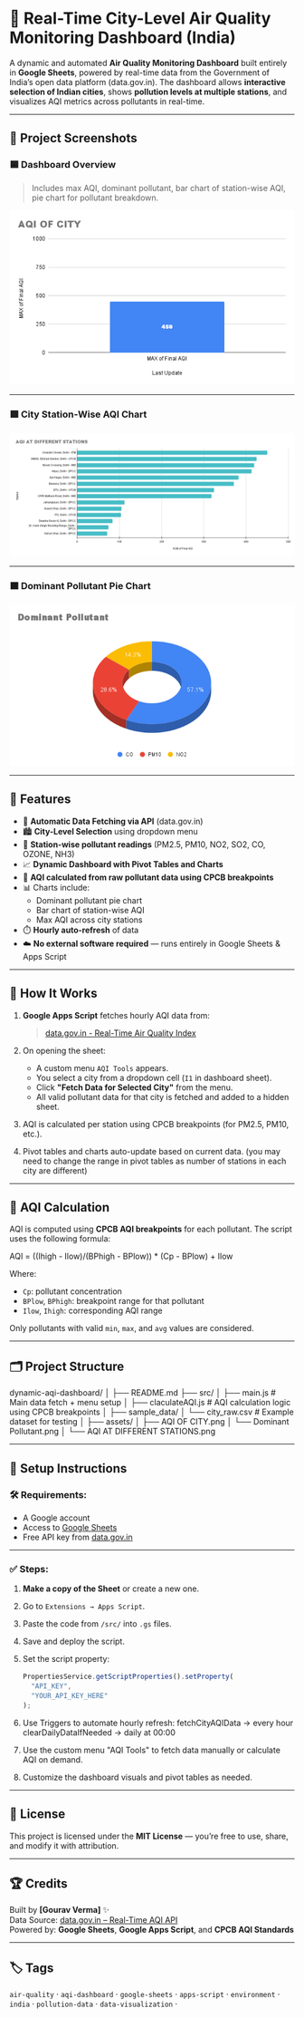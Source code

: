 # 🧭 Real-Time City-Level Air Quality Monitoring Dashboard (India)

A dynamic and automated **Air Quality Monitoring Dashboard** built entirely in **Google Sheets**, powered by real-time data from the Government of India’s open data platform (data.gov.in). The dashboard allows **interactive selection of Indian cities**, shows **pollution levels at multiple stations**, and visualizes AQI metrics across pollutants in real-time.

---

## 📸 Project Screenshots

### 🟦 Dashboard Overview

> Includes max AQI, dominant pollutant, bar chart of station-wise AQI, pie chart for pollutant breakdown.

![MAX AQI OF CITY](assets/AQI_OF_CITY.png)

---

### 🟩 City Station-Wise AQI Chart

![Station AQI Chart](assets/AQI_AT_DIFFERENT_STATIONS.png)

---

### 🟧 Dominant Pollutant Pie Chart

![Dominant Pollutant Pie](assets/Dominant_Pollutant.png)

---

## 📌 Features

- 🔄 **Automatic Data Fetching via API** (data.gov.in)
- 🏙️ **City-Level Selection** using dropdown menu
- 🧪 **Station-wise pollutant readings** (PM2.5, PM10, NO2, SO2, CO, OZONE, NH3)
- 📈 **Dynamic Dashboard with Pivot Tables and Charts**
- 🎯 **AQI calculated from raw pollutant data using CPCB breakpoints**
- 📊 Charts include:
  - Dominant pollutant pie chart
  - Bar chart of station-wise AQI
  - Max AQI across city stations
- ⏱️ **Hourly auto-refresh** of data
- ☁️ **No external software required** — runs entirely in Google Sheets & Apps Script

---

## 🔧 How It Works

1. **Google Apps Script** fetches hourly AQI data from:

   > [data.gov.in - Real-Time Air Quality Index](https://www.data.gov.in/resource/real-time-air-quality-index-various-locations)

2. On opening the sheet:

   - A custom menu `AQI Tools` appears.
   - You select a city from a dropdown cell (`I1` in dashboard sheet).
   - Click **"Fetch Data for Selected City"** from the menu.
   - All valid pollutant data for that city is fetched and added to a hidden sheet.

3. AQI is calculated per station using CPCB breakpoints (for PM2.5, PM10, etc.).

4. Pivot tables and charts auto-update based on current data. (you may need to change the range in pivot tables as number of stations in each city are different)

---

## 🧮 AQI Calculation

AQI is computed using **CPCB AQI breakpoints** for each pollutant. The script uses the following formula:

AQI = ((Ihigh - Ilow)/(BPhigh - BPlow)) \* (Cp - BPlow) + Ilow

Where:

- `Cp`: pollutant concentration
- `BPlow`, `BPhigh`: breakpoint range for that pollutant
- `Ilow`, `Ihigh`: corresponding AQI range

Only pollutants with valid `min`, `max`, and `avg` values are considered.

---

## 🗂️ Project Structure

dynamic-aqi-dashboard/
│
├── README.md
├── src/
│ ├── main.js # Main data fetch + menu setup
│ ├── claculateAQI.js # AQI calculation logic using CPCB breakpoints
│
├── sample_data/
│ └── city_raw.csv # Example dataset for testing
│
├── assets/
│ ├── AQI OF CITY.png
│ └── Dominant Pollutant.png
│ └── AQI AT DIFFERENT STATIONS.png

---

## 🚀 Setup Instructions

### 🛠️ Requirements:

- A Google account
- Access to [Google Sheets](https://sheets.google.com)
- Free API key from [data.gov.in](https://data.gov.in/user/login)

---

### ✅ Steps:

1. **Make a copy of the Sheet** or create a new one.
2. Go to `Extensions → Apps Script`.
3. Paste the code from `/src/` into `.gs` files.
4. Save and deploy the script.
5. Set the script property:

   ```js
   PropertiesService.getScriptProperties().setProperty(
     "API_KEY",
     "YOUR_API_KEY_HERE"
   );
   ```

6. Use Triggers to automate hourly refresh:
   fetchCityAQIData → every hour
   clearDailyDataIfNeeded → daily at 00:00
7. Use the custom menu "AQI Tools" to fetch data manually or calculate AQI on demand.
8. Customize the dashboard visuals and pivot tables as needed.

---

## 💼 License

This project is licensed under the **MIT License** — you’re free to use, share, and modify it with attribution.

---

## 🏆 Credits

Built by **[Gourav Verma]** ✨  
Data Source: [data.gov.in – Real-Time AQI API](https://data.gov.in/resource/3b01bcb8-0b14-4abf-b6f2-c1bfd384ba69)  
Powered by: **Google Sheets**, **Google Apps Script**, and **CPCB AQI Standards**

---

## 🏷️ Tags

`air-quality` · `aqi-dashboard` · `google-sheets` · `apps-script` · `environment` · `india` · `pollution-data` · `data-visualization` ·
